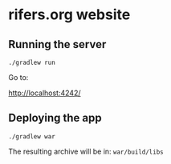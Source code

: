 # rifers.org website

## Running the server

~~~
./gradlew run
~~~

Go to:

[http://localhost:4242/](http://localhost:4242/)


## Deploying the app

~~~
./gradlew war
~~~

The resulting archive will be in:
`war/build/libs`